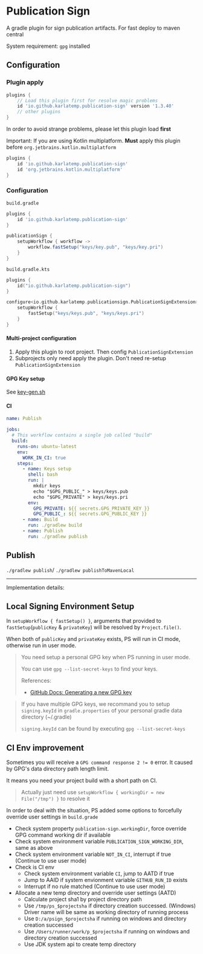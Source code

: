 # Publication Sign

A gradle plugin for sign publication artifacts. For fast deploy to maven central

System requirement: `gpg` installed

## Configuration

### Plugin apply

```groovy
plugins {
    // Load this plugin first for resolve magic problems
    id 'io.github.karlatemp.publication-sign' version '1.3.40'
    // other plugins
}
```

In order to avoid strange problems, please let this plugin load **first**

Important: If you are using Kotlin multiplatform.
**Must** apply this plugin before `org.jetbrains.kotlin.multiplatform`

```groovy
plugins {
    id 'io.github.karlatemp.publication-sign'
    id 'org.jetbrains.kotlin.multiplatform'
}
```

### Configuration

`build.gradle`

```groovy
plugins {
    id 'io.github.karlatemp.publication-sign'
}

publicationSign {
    setupWorkflow { workflow ->
        workflow.fastSetup("keys/key.pub", "keys/key.pri")
    }
}

```

`build.gradle.kts`

```kotlin
plugins {
    id("io.github.karlatemp.publication-sign")
}

configure<io.github.karlatemp.publicationsign.PublicationSignExtension> {
    setupWorkflow {
        fastSetup("keys/keys.pub", "keys/keys.pri")
    }
}
```

#### Multi-project configuration

1. Apply this plugin to root project. Then config `PublicationSignExtension`
2. Subprojects only need apply the plugin. Don't need re-setup `PublicationSignExtension`

#### GPG Key setup

See [key-gen.sh](./key-gen.sh)

#### CI
```yaml
name: Publish

jobs:
  # This workflow contains a single job called "build"
  build:
    runs-on: ubuntu-latest
    env:
      WORK_IN_CI: true
    steps:
      - name: Keys setup
        shell: bash
        run: |
          mkdir keys
          echo "$GPG_PUBLIC_" > keys/keys.pub
          echo "$GPG_PRIVATE" > keys/keys.pri
        env:
          GPG_PRIVATE: ${{ secrets.GPG_PRIVATE_KEY }}
          GPG_PUBLIC_: ${{ secrets.GPG_PUBLIC_KEY }}
      - name: Build
        run: ./gradlew build
      - name: Publish
        run: ./gradlew publish

```

## Publish

`./gradlew publish`/ `./gradlew publishToMavenLocal`

-----------------------------------------------------------

Implementation details:

## Local Signing Environment Setup


In `setupWorkflow { fastSetup() }`, arguments that provided to `fastSetup`(`publicKey` & `privateKey`) will be resolved by `Project.file()`.

When both of `publicKey` and `privateKey` exists, PS will run in CI mode, otherwise run in user mode.

> You need setup a personal GPG key when PS running in user mode.
>
> You can use `gpg --list-secret-keys` to find your keys.
>
> References:
> - [GitHub Docs: Generating a new GPG key](https://docs.github.com/en/authentication/managing-commit-signature-verification/generating-a-new-gpg-key)

>
> If you have multiple GPG keys, we recommand you to setup `signing.keyId` in `gradle.properties` of your personal gradle data directory (~/.gradle)
>
> `signing.keyId` can be found by executing `gpg --list-secret-keys`

## CI Env improvement

Sometimes you will receive a `GPG command response 2 != 0` error. It caused by GPG's data directory path length limit.

It means you need your project build with a short path on CI.
> Actually just need use `setupWorkflow { workingDir = new File("/tmp") }` to resolve it

In order to deal with the situation, PS added some options to forcefully override user settings in `build.grade`

- Check system property `publication-sign.workingDir`, force override GPG command working dir if available
- Check system environment variable `PUBLICATION_SIGN_WORKING_DIR`, same as above
- Check system environment variable `NOT_IN_CI`, interrupt if true (Continue to use user mode)
- Check is CI env
  - Check system environment variable `CI`, jump to AATD if true
  - Jump to AAID if system envionment variable `GITHUB_RUN_ID` exists
  - Interrupt if no rule matched (Continue to use user mode)
- Allocate a new temp directory and override user settings (AATD)
  - Calculate project sha1 by project directory path
  - Use `/tmp/ps_$projectsha` if directory creation successed. (Windows) Driver name will be same as working directory of running process
  - Use `D:/a/psign_$projectsha` if running on windows and directory creation successed
  - Use `/Users/runner/work/p_$projectsha` if running on windows and directory creation successed
  - Use JDK system api to create temp directory
